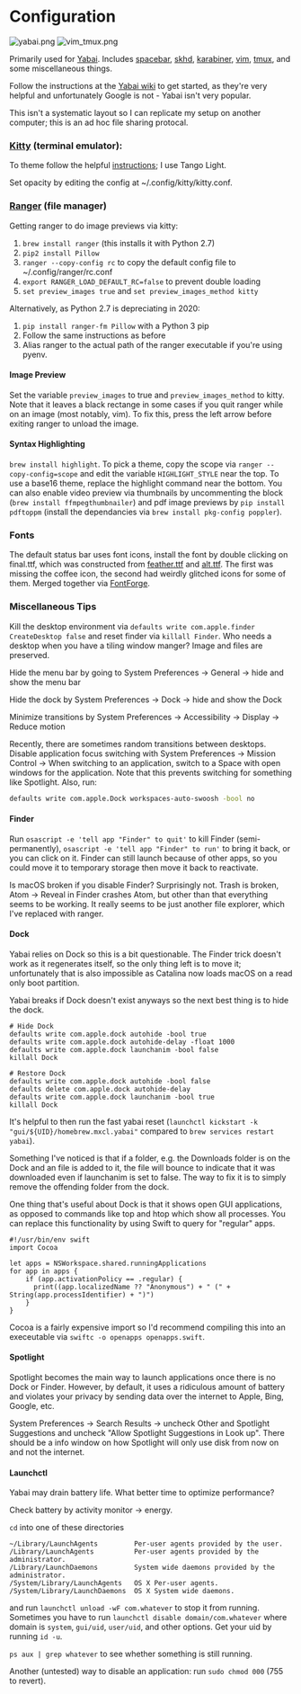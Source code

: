 # Configuration 

![yabai.png](https://raw.githubusercontent.com/stephen-huan/macos_dotfiles/master/screenshots/yabai.png "Screenshot of environment")
![vim_tmux.png](https://raw.githubusercontent.com/stephen-huan/macos_dotfiles/master/screenshots/vim_tmux.png "vim + tmux")

Primarily used for [Yabai](https://github.com/koekeishiya/yabai). Includes 
[spacebar](https://github.com/somdoron/spacebar),
[skhd](https://github.com/koekeishiya/skhd), 
[karabiner](https://pqrs.org/osx/karabiner/index.html), 
[vim](https://www.vim.org/), 
[tmux](https://github.com/tmux/tmux/wiki), 
and some miscellaneous things.

Follow the instructions at the [Yabai wiki](https://github.com/koekeishiya/yabai/wiki) to get started, as they're very helpful and unfortunately Google is not - Yabai isn't very popular.

This isn't a systematic layout so I can replicate my setup on another computer; this is an ad hoc file sharing protocal.

### [Kitty](https://sw.kovidgoyal.net/kitty/) (terminal emulator):

To theme follow the helpful [instructions](https://github.com/dexpota/kitty-themes); I use Tango Light.

Set opacity by editing the config at ~/.config/kitty/kitty.conf. 

### [Ranger](https://ranger.github.io/) (file manager)

Getting ranger to do image previews via kitty:

1. `brew install ranger` (this installs it with Python 2.7)
2. `pip2 install Pillow`
3. `ranger --copy-config rc` to copy the default config file to ~/.config/ranger/rc.conf
4. `export RANGER_LOAD_DEFAULT_RC=false` to prevent double loading
5. `set preview_images true` and `set preview_images_method kitty`

Alternatively, as Python 2.7 is depreciating in 2020:
1. `pip install ranger-fm Pillow` with a Python 3 pip
2. Follow the same instructions as before
3. Alias ranger to the actual path of the ranger executable if you're using pyenv.

#### Image Preview

Set the variable `preview_images` to true and `preview_images_method` to kitty.
Note that it leaves a black rectange in some cases if you quit ranger while on an image (most notably, vim). To fix this, press the left arrow before exiting ranger to unload the image.

#### Syntax Highlighting

`brew install highlight`. To pick a theme, copy the scope via `ranger --copy-config=scope` and edit the variable `HIGHLIGHT_STYLE` near the top. To use a base16 theme, replace the highlight command near the bottom. You can also enable video preview via thumbnails by uncommenting the block (`brew install ffmpegthumbnailer`) and pdf image previews by `pip install pdftoppm` (install the dependancies via `brew install pkg-config poppler`).

### Fonts

The default status bar uses font icons, install the font by double clicking on final.ttf, which was constructed from [feather.ttf](https://github.com/AT-UI/feather-font) and [alt.ttf](https://github.com/oblador/react-native-vector-icons/blob/master/Fonts/Feather.ttf). The first was missing the coffee icon, the second had weirdly glitched icons for some of them. Merged together via [FontForge](https://fontforge.github.io/en-US).

### Miscellaneous Tips

Kill the desktop environment via `defaults write com.apple.finder CreateDesktop false`
and reset finder via `killall Finder`. Who needs a desktop when you have a tiling window manger? Image and files are preserved.

Hide the menu bar by going to System Preferences -> General -> hide and show the menu bar

Hide the dock by System Preferences -> Dock -> hide and show the Dock

Minimize transitions by System Preferences -> Accessibility -> Display -> Reduce motion

Recently, there are sometimes random transitions between desktops.
Disable application focus switching with System Preferences -> Mission Control -> 
When switching to an application, switch to a Space with open windows 
for the application. Note that this prevents switching for something like
Spotlight.
Also, run: 
```bash
defaults write com.apple.Dock workspaces-auto-swoosh -bool no
```

#### Finder

Run `osascript -e 'tell app "Finder" to quit'` to kill Finder (semi-permanently), `osascript -e 'tell app "Finder" to run'` to bring it back, or you can click on it. Finder can still launch because of other apps, so you could move it to temporary storage then move it back to reactivate.

Is macOS broken if you disable Finder? Surprisingly not. Trash is broken, Atom -> Reveal in Finder crashes Atom, but other than that everything seems to be working. It really seems to be just another file explorer, which I've replaced with ranger.

#### Dock

Yabai relies on Dock so this is a bit questionable. The Finder trick doesn't work as it regenerates itself, so the only thing left is to move it; unfortunately that is also impossible as Catalina now loads macOS on a read only boot partition.

Yabai breaks if Dock doesn't exist anyways so the next best thing is to hide the dock.

```
# Hide Dock
defaults write com.apple.dock autohide -bool true 
defaults write com.apple.dock autohide-delay -float 1000 
defaults write com.apple.dock launchanim -bool false 
killall Dock

# Restore Dock
defaults write com.apple.dock autohide -bool false 
defaults delete com.apple.dock autohide-delay 
defaults write com.apple.dock launchanim -bool true 
killall Dock
```

It's helpful to then run the fast yabai reset (`launchctl kickstart -k "gui/${UID}/homebrew.mxcl.yabai"` compared to `brew services restart yabai`).

Something I've noticed is that if a folder, e.g. the Downloads folder is on the Dock and an file is added to it, the file will bounce to indicate that it was downloaded even if launchanim is set to false. The way to fix it is to simply remove the offending folder from the dock.

One thing that's useful about Dock is that it shows open GUI applications, as opposed to commands like top and htop which show all processes. 
You can replace this functionality by using Swift to query for "regular" apps.

```
#!/usr/bin/env swift
import Cocoa

let apps = NSWorkspace.shared.runningApplications
for app in apps {
    if (app.activationPolicy == .regular) {
      print((app.localizedName ?? "Anonymous") + " (" + String(app.processIdentifier) + ")")
    }
}
```

Cocoa is a fairly expensive import so I'd recommend compiling this into an execeutable via `swiftc -o openapps openapps.swift`.

#### Spotlight

Spotlight becomes the main way to launch applications once there is no Dock or Finder. However, by default, it uses a ridiculous amount of battery and violates your privacy by sending data over the internet to Apple, Bing, Google, etc. 

System Preferences -> Search Results -> uncheck Other and Spotlight Suggestions and uncheck "Allow Spotlight Suggestions in Look up".
There should be a info window on how Spotlight will only use disk from now on and not the internet.

#### Launchctl

Yabai may drain battery life. What better time to optimize performance?

Check battery by activity monitor -> energy.

`cd` into one of these directories

```
~/Library/LaunchAgents         Per-user agents provided by the user.
/Library/LaunchAgents          Per-user agents provided by the administrator.
/Library/LaunchDaemons         System wide daemons provided by the administrator.
/System/Library/LaunchAgents   OS X Per-user agents.
/System/Library/LaunchDaemons  OS X System wide daemons.
```

and run `launchctl unload -wF com.whatever` to stop it from running. Sometimes you have to run `launchctl disable domain/com.whatever` where domain is `system`, `gui/uid`, `user/uid`, and other options. Get your uid by running `id -u`.

`ps aux | grep whatever` to see whether something is still running.

Another (untested) way to disable an application: run `sudo chmod 000` (755 to revert).

